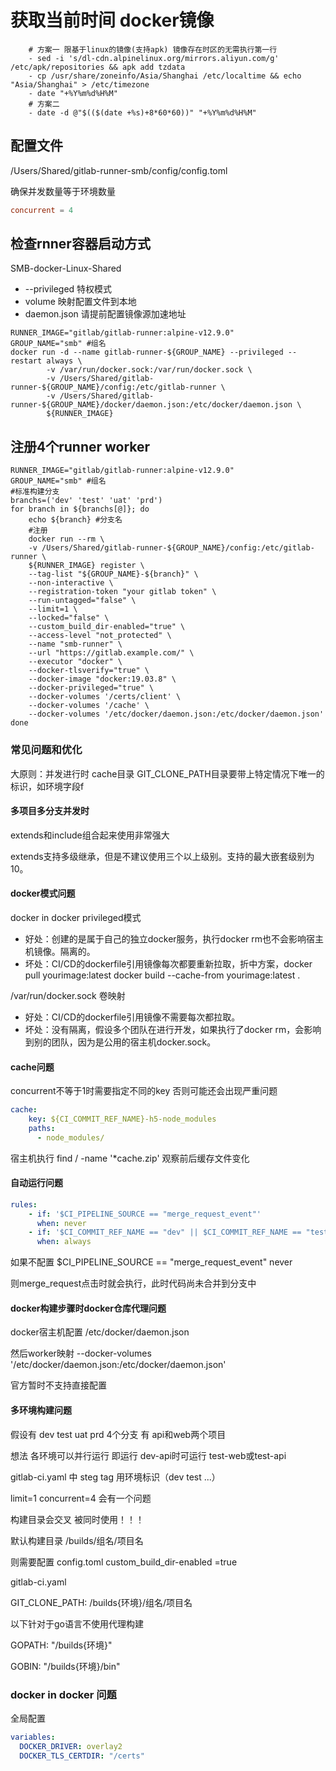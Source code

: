 
# 获取当前时间 docker镜像

```shell
    # 方案一 限基于linux的镜像(支持apk) 镜像存在时区的无需执行第一行
    - sed -i 's/dl-cdn.alpinelinux.org/mirrors.aliyun.com/g' /etc/apk/repositories && apk add tzdata
    - cp /usr/share/zoneinfo/Asia/Shanghai /etc/localtime && echo "Asia/Shanghai" > /etc/timezone
    - date "+%Y%m%d%H%M"
    # 方案二
    - date -d @"$(($(date +%s)+8*60*60))" "+%Y%m%d%H%M"
```

## 配置文件

/Users/Shared/gitlab-runner-smb/config/config.toml

确保并发数量等于环境数量

```toml
concurrent = 4
```

## 检查rnner容器启动方式

SMB-docker-Linux-Shared

- --privileged 特权模式
- volume 映射配置文件到本地
- daemon.json 请提前配置镜像源加速地址

```shell
RUNNER_IMAGE="gitlab/gitlab-runner:alpine-v12.9.0"
GROUP_NAME="smb" #组名
docker run -d --name gitlab-runner-${GROUP_NAME} --privileged --restart always \
        -v /var/run/docker.sock:/var/run/docker.sock \
        -v /Users/Shared/gitlab-runner-${GROUP_NAME}/config:/etc/gitlab-runner \
        -v /Users/Shared/gitlab-runner-${GROUP_NAME}/docker/daemon.json:/etc/docker/daemon.json \
        ${RUNNER_IMAGE}
```

## 注册4个runner worker

```shell
RUNNER_IMAGE="gitlab/gitlab-runner:alpine-v12.9.0"
GROUP_NAME="smb" #组名
#标准构建分支
branchs=('dev' 'test' 'uat' 'prd')
for branch in ${branchs[@]}; do
    echo ${branch} #分支名
    #注册
    docker run --rm \
    -v /Users/Shared/gitlab-runner-${GROUP_NAME}/config:/etc/gitlab-runner \
    ${RUNNER_IMAGE} register \
    --tag-list "${GROUP_NAME}-${branch}" \
    --non-interactive \
    --registration-token "your gitlab token" \
    --run-untagged="false" \
    --limit=1 \
    --locked="false" \
    --custom_build_dir-enabled="true" \
    --access-level "not_protected" \
    --name "smb-runner" \
    --url "https://gitlab.example.com/" \
    --executor "docker" \
    --docker-tlsverify="true" \
    --docker-image "docker:19.03.8" \
    --docker-privileged="true" \
    --docker-volumes '/certs/client' \
    --docker-volumes '/cache' \
    --docker-volumes '/etc/docker/daemon.json:/etc/docker/daemon.json'
done
```

### 常见问题和优化

大原则：并发进行时 cache目录 GIT_CLONE_PATH目录要带上特定情况下唯一的标识，如环境字段f

#### 多项目多分支并发时

extends和include组合起来使用非常强大

extends支持多级继承，但是不建议使用三个以上级别。支持的最大嵌套级别为10。

#### docker模式问题

docker in docker privileged模式

- 好处：创建的是属于自己的独立docker服务，执行docker rm也不会影响宿主机镜像。隔离的。
- 坏处：CI/CD的dockerfile引用镜像每次都要重新拉取，折中方案，docker pull yourimage:latest docker build --cache-from yourimage:latest .

/var/run/docker.sock 卷映射

- 好处：CI/CD的dockerfile引用镜像不需要每次都拉取。
- 坏处：没有隔离，假设多个团队在进行开发，如果执行了docker rm，会影响到别的团队，因为是公用的宿主机docker.sock。

#### cache问题

concurrent不等于1时需要指定不同的key 否则可能还会出现严重问题

```yaml
cache:
    key: ${CI_COMMIT_REF_NAME}-h5-node_modules
    paths:
      - node_modules/
```

宿主机执行 find / -name '*cache.zip' 观察前后缓存文件变化

#### 自动运行问题

```yaml
rules:
    - if: '$CI_PIPELINE_SOURCE == "merge_request_event"'
      when: never
    - if: '$CI_COMMIT_REF_NAME == "dev" || $CI_COMMIT_REF_NAME == "test" || $CI_COMMIT_REF_NAME == "prd" || $CI_COMMIT_REF_NAME == "uat"'
      when: always
```

如果不配置 $CI_PIPELINE_SOURCE == "merge_request_event" never

则merge_request点击时就会执行，此时代码尚未合并到分支中

#### docker构建步骤时docker仓库代理问题

docker宿主机配置 /etc/docker/daemon.json

然后worker映射 --docker-volumes '/etc/docker/daemon.json:/etc/docker/daemon.json'

官方暂时不支持直接配置

#### 多环境构建问题

假设有 dev test uat prd 4个分支 有 api和web两个项目

想法 各环境可以并行运行 即运行 dev-api时可运行 test-web或test-api

gitlab-ci.yaml 中 steg tag 用环境标识（dev test ...）

limit=1 concurrent=4 会有一个问题

构建目录会交叉 被同时使用！！！

默认构建目录 /builds/组名/项目名

则需要配置
config.toml
custom_build_dir-enabled =true

gitlab-ci.yaml

GIT_CLONE_PATH: /builds{环境}/组名/项目名

以下针对于go语言不使用代理构建

GOPATH: "/builds{环境}"

GOBIN: "/builds{环境}/bin"

### docker in docker 问题

全局配置

```yaml
variables:
  DOCKER_DRIVER: overlay2
  DOCKER_TLS_CERTDIR: "/certs"
```
